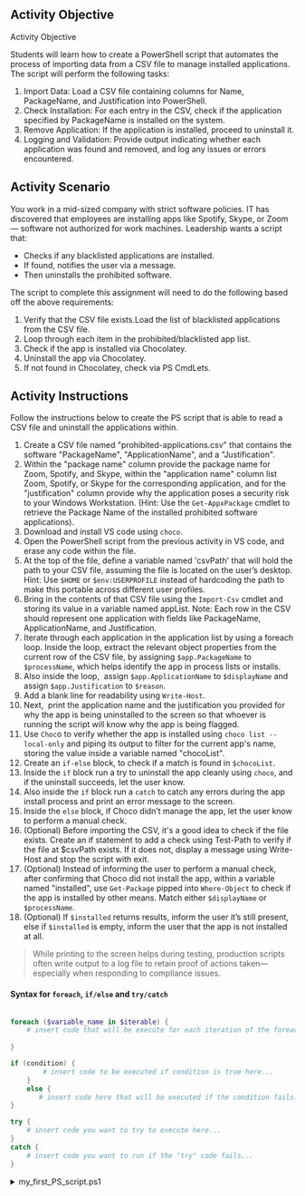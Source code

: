 ## Activity Objective
Activity Objective

Students will learn how to create a PowerShell script that automates the process of importing data from a CSV file to manage installed applications. The script will perform the following tasks:
1. Import Data: Load a CSV file containing columns for Name, PackageName, and Justification into PowerShell.
2. Check Installation: For each entry in the CSV, check if the application specified by PackageName is installed on the system.
3. Remove Application: If the application is installed, proceed to uninstall it.
4. Logging and Validation: Provide output indicating whether each application was found and removed, and log any issues or errors encountered.

## Activity Scenario

You work in a mid-sized company with strict software policies. IT has discovered that employees are installing apps like Spotify, Skype, or Zoom — software not authorized for work machines. Leadership wants a script that:
- Checks if any blacklisted applications are installed.
- If found, notifies the user via a message.
- Then uninstalls the prohibited software.

The script to complete this assignment will need to do the following based off the above requirements:

1. Verify that the CSV file exists.Load the list of blacklisted applications from the CSV file.
2. Loop through each item in the prohibited/blacklisted app list.
3. Check if the app is installed via Chocolatey.
4. Uninstall the app via Chocolatey.
5. If not found in Chocolatey, check via PS CmdLets.

## Activity Instructions
Follow the instructions below to create the PS script that is able to read a CSV file and uninstall the applications within.
1. Create a CSV file named "prohibited-applications.csv" that contains the software "PackageName", "ApplicationName", and a "Justification".
2. Within the "package name" column provide the package name for Zoom, Spotify, and Skype, within the "application name" column list Zoom, Spotify, or Skype for the corresponding application, and for the "justification" column provide why the application poses a security risk to your Windows Workstation. (Hint: Use the `Get-AppxPackage` cmdlet to retrieve the Package Name of the installed prohibited software applications).
3. Download and install VS code using `choco`.
4. Open the PowerShell script from the previous activity in VS code, and erase any code within the file.
5. At the top of the file, define a variable named 'csvPath' that will hold the path to your CSV file, assuming the file is located on the user’s desktop. Hint: Use `$HOME` or `$env:USERPROFILE` instead of hardcoding the path to make this portable across different user profiles.
6. Bring in the contents of that CSV file using the `Import-Csv` cmdlet and storing its value in a variable named appList. Note: Each row in the CSV should represent one application with fields like PackageName, ApplicationName, and Justification.
7. Iterate through each application in the application list by using a foreach loop. Inside the loop, extract the relevant object properties from the current row of the CSV file, by assigning `$app.PackageName` to `$processName`, which helps identify the app in process lists or installs.
8. Also inside the loop,  assign `$app.ApplicationName` to `$displayName` and assign `$app.Justification` to `$reason`.
9. Add a blank line for readability using `Write-Host`.
10. Next,  print the application name and the justification you provided for why the app is being uninstalled to the screen so that whoever is running the script will know why the app is being flagged.
11. Use `Choc`o to verify whether the app is installed using `choco list --local-only` and piping its output to filter for the current app's name, storing the value inside a variable named "chocoList".
12. Create an `if-else` block, to check if a match is found in `$chocoList`.
13. Inside the `if` block run a try to uninstall the app cleanly using `choco`, and if the uninstall succeeds, let the user know.
14. Also inside the `if` block run a `catch` to catch any errors during the app install process and print an error message to the screen.
15. Inside the `else` block, if Choco didn’t manage the app, let the user know to perform a manual check.
16. (Optional) Before importing the CSV, it's a good idea to check if the file exists. Create an if statement to add a check using Test-Path to verify if the file at $csvPath exists. If it does not, display a message using Write-Host and stop the script with exit.
17. (Optional) Instead of informing the user to perform a manual check,  after confirming that Choco did not install the app, within a variable named "installed", use `Get-Package` pipped into `Where-Object` to check if the app is installed by other means. Match either `$displayName` or `$processName`.
18. (Optional) If `$installed` returns results, inform the user it’s still present, else if `$installed` is empty, inform the user that the app is not installed at all.

> While printing to the screen helps during testing, production scripts often write output to a log file to retain proof of actions taken—especially when responding to compliance issues.

#### Syntax for `foreach`, `if/else` and `try/catch`
```powershell
  
foreach ($variable_name in $iterable) {
    # insert code that will be execute for each iteration of the foreach loop
   
}

if (condition) {
        # insert code to be executed if condition is true here...
    }
    else {
       # insert code here that will be executed if the condition fails...
}

try {
    # insert code you want to try to execute here...
}
catch {
    # insert code you want to run if the "try" code fails...
}
```

<details closed>
<summary>my_first_PS_script.ps1</summary>

```powershell
# -------------------------------
# Prohibited Apps Removal Script
# Scenario: Corporate IT policy requires detection and removal of blacklisted software.
# This script reads a CSV list of prohibited applications, checks if they are installed,
# notifies the user, and attempts to uninstall them.
# -------------------------------

# Define path to the CSV file on the user's desktop
# CSV expected to have columns: PackageName, ApplicationName, Justification
$csvPath = "$HOME\Desktop\prohibited-apps.csv"

# Step 1: Verify the CSV exists before continuing
if (-Not (Test-Path -Path $csvPath)) {
    Write-Host "CSV file not found at $csvPath"
    exit
}

# Step 2: Load the list of blacklisted applications from the CSV file
$appList = Import-Csv -Path $csvPath

# Step 3: Loop through each entry in the prohibited app list
foreach ($app in $appList) {
    $processName = $app.PackageName      # Internal name used by the OS or package manager
    $displayName = $app.ApplicationName  # Human-readable name
    $reason = $app.Justification         # Why it's prohibited (for user awareness)

    Write-Host ""
    Write-Host "Checking for prohibited application: $displayName ($processName)"
    Write-Host "Justification: $reason"

    # Step 4: Check if the app is installed via Chocolatey
    # Chocolatey is a common package manager for Windows
    $chocoList = choco list --local-only | Select-String -Pattern "^$displayName"

    if ($chocoList) {
        # Step 5: Try to uninstall via Chocolatey if found
        try {
            Write-Host "Attempting to uninstall $displayName using Chocolatey..."
            choco uninstall $displayName -y
            Write-Host "$displayName uninstalled successfully via Chocolatey."
        } catch {
            Write-Host "Failed to uninstall $displayName via Chocolatey. Error: $_"
        }
    } else {
        # Step 6: If not found in Chocolatey, check via Get-Package
        Write-Host "$displayName is not managed by Chocolatey. Checking other installed packages..."

        $installed = Get-Package | Where-Object {
            $_.Name -like "*$displayName*" -or $_.Name -like "*$processName*"
        }

        if ($installed) {
            Write-Host "$displayName appears to be installed on the system, but was not installed via Chocolatey."
        } else {
            Write-Host "$displayName does not appear to be installed on this system."
        }
    }
}

```

</details>
